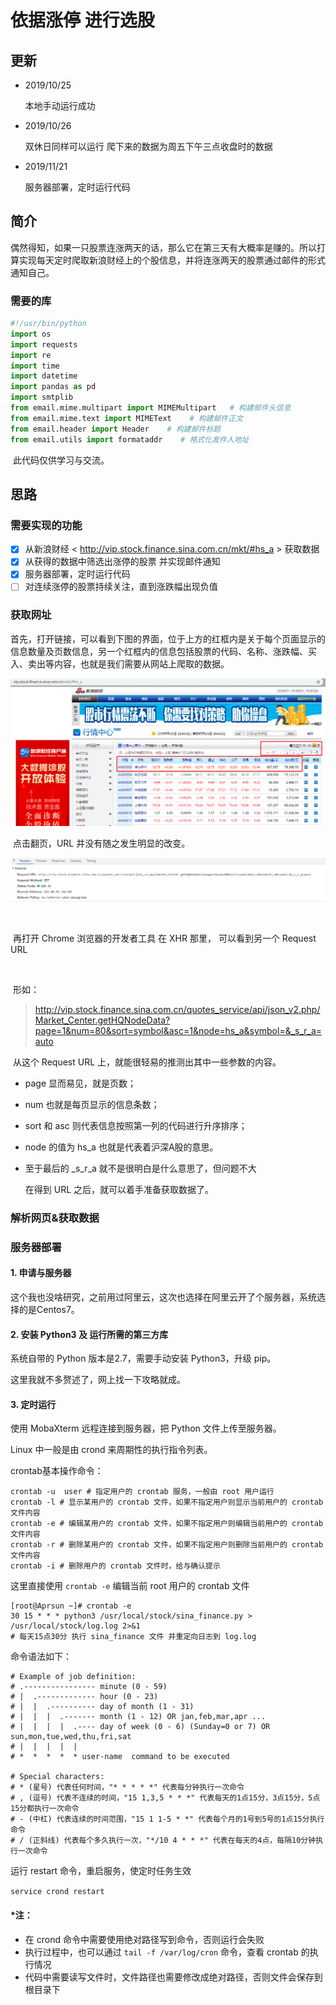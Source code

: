 # 依据涨停 进行选股

## 更新

- 2019/10/25 </br>

  本地手动运行成功 </br>

- 2019/10/26 </br>

  双休日同样可以运行 爬下来的数据为周五下午三点收盘时的数据 </br>

- 2019/11/21 </br>

  服务器部署，定时运行代码</br>

  


## 简介

​		偶然得知，如果一只股票连涨两天的话，那么它在第三天有大概率是赚的。所以打算实现每天定时爬取新浪财经上的个股信息，并将连涨两天的股票通过邮件的形式通知自己。

### 需要的库

```python
#!/usr/bin/python
import os
import requests
import re
import time
import datetime
import pandas as pd
import smtplib
from email.mime.multipart import MIMEMultipart   # 构建邮件头信息
from email.mime.text import MIMEText    # 构建邮件正文
from email.header import Header    # 构建邮件标题
from email.utils import formataddr    # 格式化发件人地址
```

​		此代码仅供学习与交流。

## 思路

### 需要实现的功能

- [x] 从新浪财经 < http://vip.stock.finance.sina.com.cn/mkt/#hs_a > 获取数据
- [x] 从获得的数据中筛选出涨停的股票 并实现邮件通知
- [x] 服务器部署，定时运行代码
- [ ] 对连续涨停的股票持续关注，直到涨跌幅出现负值

### 获取网址

​		首先，打开链接，可以看到下图的界面，位于上方的红框内是关于每个页面显示的信息数量及页数信息，另一个红框内的信息包括股票的代码、名称、涨跌幅、买入、卖出等内容，也就是我们需要从网站上爬取的数据。</br>

![website_1](/pic/website_1.png)

​		点击翻页，URL 并没有随之发生明显的改变。

![website_2](/pic/website_2.png)

</br>

​		再打开 Chrome 浏览器的开发者工具 在 XHR 那里， 可以看到另一个 Request URL</br>

</br>

​		形如： 

> http://vip.stock.finance.sina.com.cn/quotes_service/api/json_v2.php/Market_Center.getHQNodeData?page=1&num=80&sort=symbol&asc=1&node=hs_a&symbol=&_s_r_a=auto 

​		从这个 Request URL 上，就能很轻易的推测出其中一些参数的内容。</br>

- page 显而易见，就是页数；

- num 也就是每页显示的信息条数；

- sort 和 asc 则代表信息按照第一列的代码进行升序排序；

- node 的值为 hs_a 也就是代表着沪深A股的意思。

- 至于最后的 _s_r_a 就不是很明白是什么意思了，但问题不大</br>

  在得到 URL 之后，就可以着手准备获取数据了。

  

### 解析网页&获取数据



### 服务器部署

#### 1. 申请与服务器

这个我也没啥研究，之前用过阿里云，这次也选择在阿里云开了个服务器，系统选择的是Centos7。

#### 2. 安装 Python3 及 运行所需的第三方库

系统自带的 Python 版本是2.7，需要手动安装 Python3，升级 pip。

这里我就不多赘述了，网上找一下攻略就成。

#### 3. 定时运行

使用 MobaXterm 远程连接到服务器，把 Python 文件上传至服务器。

Linux 中一般是由 crond 来周期性的执行指令列表。

crontab基本操作命令：

```
crontab -u  user # 指定用户的 crontab 服务，一般由 root 用户运行
crontab -l # 显示某用户的 crontab 文件，如果不指定用户则显示当前用户的 crontab 文件内容
crontab -e # 编辑某用户的 crontab 文件，如果不指定用户则编辑当前用户的 crontab 文件内容
crontab -r # 删除某用户的 crontab 文件，如果不指定用户则删除当前用户的 crontab 文件内容
crontab -i # 删除用户的 crontab 文件时，给与确认提示
```

这里直接使用 ```crontab -e``` 编辑当前 root 用户的 crontab 文件

```
[root@Aprsun ~]# crontab -e
30 15 * * * python3 /usr/local/stock/sina_finance.py > /usr/local/stock/log.log 2>&1
# 每天15点30分 执行 sina_finance 文件 并重定向日志到 log.log
```

命令语法如下：

```
# Example of job definition:
# .---------------- minute (0 - 59)
# |  .------------- hour (0 - 23)
# |  |  .---------- day of month (1 - 31)
# |  |  |  .------- month (1 - 12) OR jan,feb,mar,apr ...
# |  |  |  |  .---- day of week (0 - 6) (Sunday=0 or 7) OR sun,mon,tue,wed,thu,fri,sat
# |  |  |  |  |
# *  *  *  *  * user-name  command to be executed

# Special characters:
# * (星号) 代表任何时间，"* * * * *" 代表每分钟执行一次命令
# , (逗号) 代表不连续的时间，"15 1,3,5 * * *" 代表每天的1点15分，3点15分，5点15分都执行一次命令
# - (中杠) 代表连续的时间范围，"15 1 1-5 * *" 代表每个月的1号到5号的1点15分执行命令
# / (正斜线) 代表每个多久执行一次，"*/10 4 * * *" 代表在每天的4点，每隔10分钟执行一次命令 
```

运行 restart 命令，重启服务，使定时任务生效

```service crond restart```

#### *注：

* 在 crond 命令中需要使用绝对路径写到命令，否则运行会失败
* 执行过程中，也可以通过 ```tail -f /var/log/cron```  命令，查看 crontab 的执行情况
* 代码中需要读写文件时，文件路径也需要修改成绝对路径，否则文件会保存到根目录下